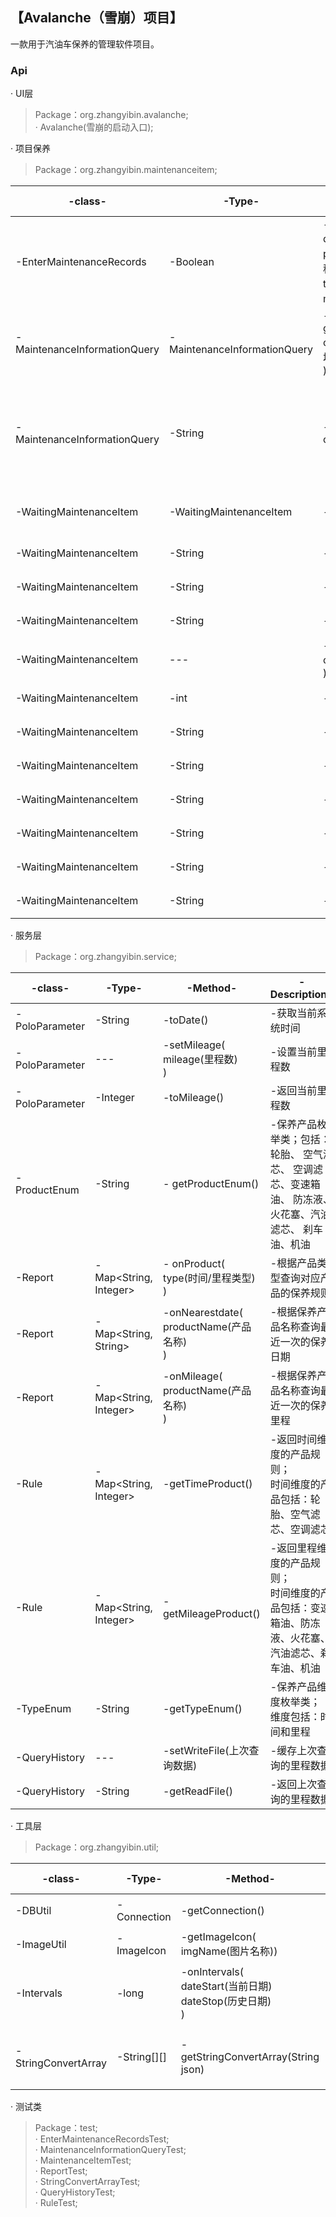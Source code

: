 ## 【Avalanche（雪崩）项目】

一款用于汽油车保养的管理软件项目。

### Api

· UI层 <br>

> Package：org.zhangyibin.avalanche;<br>
> · Avalanche(雪崩的启动入口);

· 项目保养 <br>

> Package：org.zhangyibin.maintenanceitem;

| -class-                      | -Type-                       | -Method-                                                                                                           | -Description-                           |
|------------------------------|------------------------------|--------------------------------------------------------------------------------------------------------------------|-----------------------------------------|
| -EnterMaintenanceRecords     | -Boolean                     | -onEnterMaintenanceRecords( <br/>describe(描述)- <br/>productParameter(所保养的产品名称)-<br/>time(保养时间)-<br/>mileage(保养里程)) | -保养记录接口                                 |
| -MaintenanceInformationQuery | -MaintenanceInformationQuery | -getMaintenanceInformationQuery( <br/>currentMileage(当前里程数据为必填项) <br/>)                                            | -保养信息查询<br/>*单例模式                       |
| -MaintenanceInformationQuery | -String                      | -onMaintenanceInformationQuery()                                                                                   | -根据当前输入的里程数据和上一次的保养里程相减，而得出的本次保养所需维护的项目 |
| -WaitingMaintenanceItem      | -WaitingMaintenanceItem      | -getWaitingMaintenanceItem()                                                                                       | -下一次所需保养的项目<br/>*单例模式                   |
| -WaitingMaintenanceItem      | -String                      | -isChangeTires()                                                                                                   | -是否跟换轮胎                                 |
| -WaitingMaintenanceItem      | -String                      | -isChangeReplaceAirFilter()                                                                                        | -是否更换空气滤芯                               |
| -WaitingMaintenanceItem      | -String                      | -isChangeAirConditioningFilter()                                                                                   | -是否更换空调滤芯                               |
| -WaitingMaintenanceItem      | ---                          | -setCurrentMileage(<br/>currentMileage(里程数)<br/>)                                                                  | -设置当前里程数                                |
| -WaitingMaintenanceItem      | -int                         | -getCurrentMileage()                                                                                               | -返回当前里程                                 |
| -WaitingMaintenanceItem      | -String                      | -isChangeGearboxOil()                                                                                              | -是否更换变速箱油                               |
| -WaitingMaintenanceItem      | -String                      | -isChangeAntifreeze()                                                                                              | -是否更换防冻液                                |
| -WaitingMaintenanceItem      | -String                      | -isChangeSparkPlug()                                                                                               | -是否更换火花塞                                |
| -WaitingMaintenanceItem      | -String                      | -isChangeGasolineFilter()                                                                                          | -是否更换汽油滤芯                               |
| -WaitingMaintenanceItem      | -String                      | -isChangeBrakeFluid()                                                                                              | -是否更换刹车油                                |
| -WaitingMaintenanceItem      | -String                      | -isChangeEngineOil()                                                                                               | -是否更换机油                                 |

· 服务层 <br>
> Package：org.zhangyibin.service;

| -class-        | -Type-               | -Method-                                    | -Description-                                               |
|----------------|----------------------|---------------------------------------------|-------------------------------------------------------------|
| -PoloParameter | -String              | -toDate()                                   | -获取当前系统时间                                                   |
| -PoloParameter | ---                  | -setMileage(<br/> mileage(里程数)<br/>)        | -设置当前里程数                                                    |
| -PoloParameter | -Integer             | -toMileage()                                | -返回当前里程数                                                    |
| -ProductEnum   | -String              | - getProductEnum()                          | -保养产品枚举类；包括：轮胎、 空气滤芯、 空调滤芯、变速箱油、 防冻液、 火花塞、汽油滤芯、 刹车油、机油<br/> |
| -Report        | -Map<String, Integer> | - onProduct(<br/>type(时间/里程类型)<br/>)        | -根据产品类型查询对应产品的保养规则                                          |
| -Report        | -Map<String, String> | -onNearestdate(<br/>productName(产品名称)<br/>) | -根据保养产品名称查询最近一次的保养日期                                        |
| -Report        | -Map<String, Integer> | -onMileage(<br/>productName(产品名称)<br/>)     | -根据保养产品名称查询最近一次的保养里程                                        |
| -Rule          | -Map<String, Integer> | -getTimeProduct()                           | -返回时间维度的产品规则；<br>时间维度的产品包括：轮胎、空气滤芯、空调滤芯                     |
| -Rule          | -Map<String, Integer> | -getMileageProduct()                        | -返回里程维度的产品规则；<br>    时间维度的产品包括：变速箱油、防冻液、火花塞、汽油滤芯、刹车油、机油     |
| -TypeEnum      | -String              | -getTypeEnum()                              | -保养产品维度枚举类；<br/>        维度包括：时间和里程                          |
| -QueryHistory      | ---               | -setWriteFile(上次查询数据)                       | -缓存上次查询的里程数据                          |
| -QueryHistory      | -String              | -getReadFile()                              | -返回上次查询的里程数据                          |

· 工具层 <br>

> Package：org.zhangyibin.util;

| -class-             | -Type-       | -Method-                                                    | -Description-          |
|---------------------|--------------|-------------------------------------------------------------|------------------------|
| -DBUtil             | - Connection | -getConnection()                                            | -用于链接数据库；              |
| -ImageUtil          | -ImageIcon   | -getImageIcon(<br/> imgName(图片名称))                          | -返回图片信息                |
| -Intervals          | -long        | -onIntervals(<br/> dateStart(当前日期)<br/>dateStop(历史日期)<br/>) | -计算当前时间距离上一次保养时间的间隔天数  |
| -StringConvertArray | -String[][]  | -getStringConvertArray(String json)                         | -字符串转换数组，主要用于工具首页的表格展示 |

· 测试类 <br>

> Package：test; <br>
> · EnterMaintenanceRecordsTest; <br>
> · MaintenanceInformationQueryTest; <br>
> · MaintenanceItemTest; <br>
> · ReportTest; <br>
> · StringConvertArrayTest; <br>
> · QueryHistoryTest; <br>
> · RuleTest; <br>









